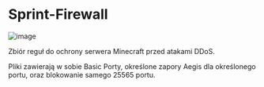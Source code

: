 # Sprint-Firewall
![image](https://user-images.githubusercontent.com/117239384/199366657-037f50fb-2e6f-48d1-b08e-c8c066a21367.png)

Zbiór reguł do ochrony serwera Minecraft przed atakami DDoS.

Pliki zawierają w sobie Basic Porty, określone zapory Aegis dla określonego portu, oraz blokowanie samego 25565 portu.
